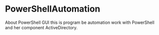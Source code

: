 # PowerShellAutomation

About
PowerShell GUI this is program be automation work with PowerShell and her component ActiveDirectory.
